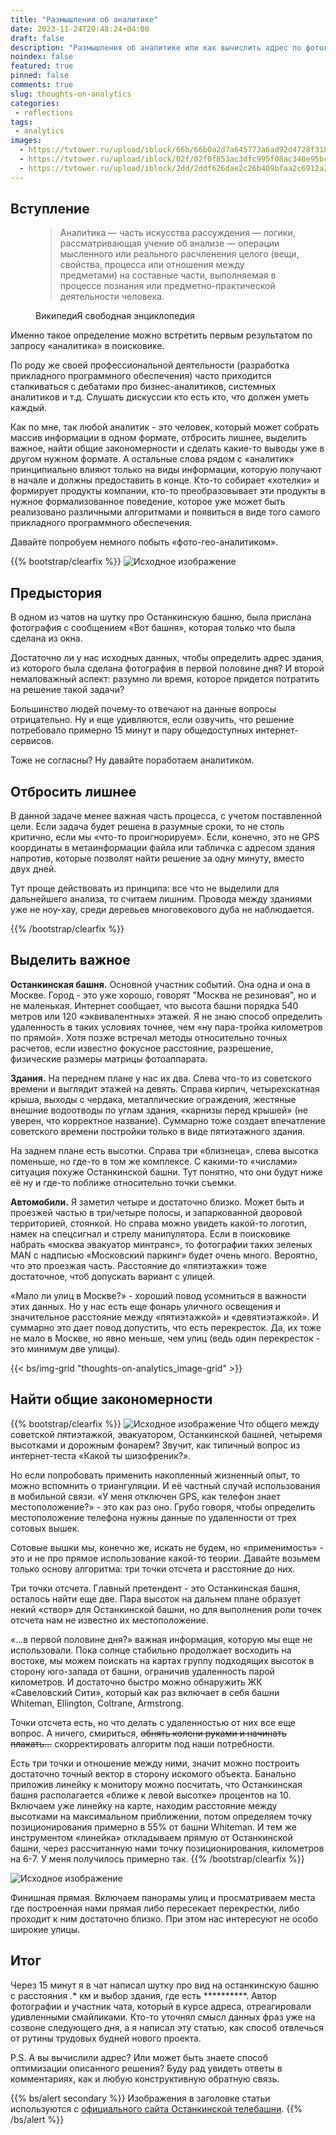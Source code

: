 ```yaml
---
title: "Размышления об аналитике"
date: 2023-11-24T20:48:24+04:00
draft: false
description: "Размышления об аналитике или как вычислить адрес по фотографии из окна."
noindex: false
featured: true
pinned: false
comments: true
slug: thoughts-on-analytics
categories:
 - reflections
tags:
 - analytics
images:
  - https://tvtower.ru/upload/iblock/66b/66b0a2d7a645773a6ad92d4728f31b1c.jpg
  - https://tvtower.ru/upload/iblock/02f/02f0f853ac3dfc995f08ac340e95bc0e.jpg
  - https://tvtower.ru/upload/iblock/2dd/2ddf626dae2c26b409bfaa2c6912a213.jpg
---
```


## Вступление

<figure class="text-end">
  <blockquote class="blockquote">
    <p>
        Анали́тика — часть искусства рассуждения — логики, рассматривающая учение об анализе — операции мысленного
    или реального расчленения целого (вещи, свойства, процесса или отношения между предметами) на составные части,
    выполняемая в процессе познания или предметно-практической деятельности человека.
    </p>
  </blockquote>
  <figcaption class="blockquote-footer">
    ВикипедиЯ свободная энциклопедия
  </figcaption>
</figure>

Именно такое определение можно встретить первым результатом по запросу «аналитика» в поисковике.

По роду же своей профессиональной деятельности (разработка прикладного программного обеспечения) часто приходится
сталкиваться с дебатами про бизнес-аналитиков, системных аналитиков и т.д.
Слушать дискуссии кто есть кто, что должен уметь каждый.

Как по мне, так любой аналитик - это человек, который может собрать массив информации в одном формате, 
отбросить лишнее, выделить важное, найти общие закономерности и сделать какие-то выводы уже в другом нужном формате.
А остальные слова рядом с «аналитик» принципиально влияют только на виды информации, которую получают в начале и должны
предоставить в конце. Кто-то собирает «хотелки» и формирует продукты компании, кто-то преобразовывает эти продукты
в нужное формализованное поведение, которое уже может быть реализовано различными алгоритмами и появиться в виде того
самого прикладного программного обеспечения.

Давайте попробуем немного побыть «фото-гео-аналитиком».



{{% bootstrap/clearfix %}}
![Исходное изображение](1.png?fit=550x550#float-end "Исходная фотография")
## Предыстория

В одном из чатов на шутку про Останкинскую башню, была прислана фотография с сообщением «Вот башня», 
которая только что была сделана из окна.

Достаточно ли у нас исходных данных, чтобы определить адрес здания, из которого была сделана фотография в первой
половине дня? И второй немаловажный аспект: разумно ли время, которое придется потратить на решение такой задачи?

Большинство людей почему-то отвечают на данные вопросы отрицательно. Ну и еще удивляются, если озвучить, что решение
потребовало примерно 15 минут и пару общедоступных интернет-сервисов.

Тоже не согласны? Ну давайте поработаем аналитиком.

## Отбросить лишнее
В данной задаче менее важная часть процесса, с учетом поставленной цели.
Если задача будет решена в разумные сроки, то не столь критично, если мы «что-то проигнорируем».
Если, конечно, это не GPS координаты в метаинформации файла или табличка с адресом здания напротив,
которые позволят найти решение за одну минуту, вместо двух дней.

Тут проще действовать из принципа: все что не выделили для дальнейшего анализа, то считаем лишним.
Провода между зданиями уже не ноу-хау, среди деревьев многовекового дуба не наблюдается.

{{% /bootstrap/clearfix %}}



## Выделить важное
**Останкинская башня.** Основной участник событий. Она одна и она в Москве. Город - это уже хорошо, говорят
"Москва не резиновая", но и не маленькая. Интернет сообщает, что высота башни порядка 540 метров или
120 «эквивалентных» этажей. Я не знаю способ определить удаленность в таких условиях точнее,
чем «ну пара-тройка километров по прямой». Хотя позже встречал методы относительно точных расчетов,
если известно фокусное расстояние, разрешение, физические размеры матрицы фотоаппарата.

**Здания.** На переднем плане у нас их два. Слева что-то из советского времени и выглядит этажей на девять.
Справа кирпич, четырехскатная крыша, выходы с чердака, металлические ограждения, жестяные внешние водоотводы
по углам здания, «карнизы перед крышей» (не уверен, что корректное название). Суммарно тоже создает впечатление
советского времени постройки только в виде пятиэтажного здания.

На заднем плане есть высотки. Справа три «близнеца», слева высотка поменьше, но где-то в том же комплексе.
С какими-то «числами» ситуация похуже Останкинской башни. Тут понятно, что они будут ниже её ну и где-то поближе
относительно точки съемки.

**Автомобили.** Я заметил четыре и достаточно близко. Может быть и проезжей частью в три/четыре полосы,
и запаркованной дворовой территорией, стоянкой. Но справа можно увидеть какой-то логотип, намек на спецсигнал
и стрелу манипулятора. Если в поисковике набрать «москва эвакуатор минтранс», то фотографии таких зеленых MAN с надписью
«Московский паркинг» будет очень много. Вероятно, что это проезжая часть. Расстояние до «пятиэтажки» тоже достаточное,
чтоб допускать вариант с улицей.

«Мало ли улиц в Москве?» - хороший повод усомниться в важности этих данных. Но у нас есть еще фонарь уличного освещения
и значительное расстояние между «пятиэтажкой» и «девятиэтажкой». И суммарно это дает повод допустить, что есть
перекресток. Да, их тоже не мало в Москве, но явно меньше, чем улиц (ведь один перекресток - это минимум две улицы).

{{< bs/img-grid "thoughts-on-analytics_image-grid" >}}

## Найти общие закономерности

{{% bootstrap/clearfix %}}
![Исходное изображение](3.png?fit=550x550#float-end "Точки отсчета")
Что общего между советской пятиэтажкой, эвакуатором, Останкинской башней, четыремя высотками и дорожным фонарем?
Звучит, как типичный вопрос из интернет-теста «Какой ты шизофреник?».

Но если попробовать применить накопленный жизненный опыт, то можно вспомнить о триангуляции. И её частный случай
использования в мобильной связи. «У меня отключен GPS, как телефон знает местоположение?» - это как раз оно.
Грубо говоря, чтобы определить местоположение телефона нужны данные по удаленности от трех сотовых вышек.

Сотовые вышки мы, конечно же, искать не будем, но «применимость» - это и не про прямое использование какой-то теории.
Давайте возьмем только основу алгоритма: три точки отсчета и расстояние до них.

Три точки отсчета. Главный претендент - это Останкинская башня, осталось найти еще две. Пара высоток на дальнем плане
образует некий «створ» для Останкинской башни, но для выполнения роли точек отсчета нам не известно их местоположение.

«…в первой половине дня?» важная информация, которую мы еще не использовали. Пока солнце стабильно продолжает восходить
на востоке, мы можем поискать на картах группу подходящих высоток в сторону юго-запада от башни, ограничив удаленность
парой километров. И достаточно быстро можно обнаружить ЖК «Савеловский Сити», который как раз включает в себя башни
Whiteman, Ellington, Coltrane, Armstrong.

Точки отсчета есть, но что делать с удаленностью от них все еще вопрос. А ничего, смириться, ~~обнять колени руками
и начинать плакать…~~ скорректировать алгоритм под наши потребности.

Есть три точки и отношение между ними, значит можно построить достаточно точный вектор в сторону искомого объекта.
Банально приложив линейку к монитору можно посчитать, что Останкинская башня располагается «ближе к левой высотке»
процентов на 10. Включаем уже линейку на карте, находим расстояние между высотками на максимальном приближении,
потом определяем точку позиционирования примерно в 55% от башни Whiteman. И тем же инструментом «линейка» откладываем
прямую от Останкинской башни, через рассчитанную нами точку позиционирования, километров на 6-7.
У меня получилось примерно так.
{{% /bootstrap/clearfix %}}

![Исходное изображение](4.jpg?fit=800x800#center "Вектор поиска точки съемки")

Финишная прямая. Включаем панорамы улиц и просматриваем места где построенная нами прямая либо пересекает перекрестки,
либо проходит к ним достаточно близко. При этом нас интересуют не особо широкие улицы.

## Итог

Через 15 минут я в чат написал шутку про вид на останкинскую башню с расстояния *.** км и выбор здания,
где есть **********. Автор фотографии и участник чата, который в курсе адреса, отреагировали удивленными смайликами.
Кто-то уточнял смысл данных фраз уже на созвоне следующего дня, а я написал эту статью, как способ отвлечься от
рутины трудовых будней нового проекта.

P.S. А вы вычислили адрес? Или может быть знаете способ оптимизации описанного решения?
Буду рад увидеть ответы в комментариях, как и любую конструктивную обратную связь.

{{% bs/alert secondary %}}
Изображения в заголовке статьи используются с [официального сайта Останкинской телебашни](https://tvtower.ru).
{{% /bs/alert %}}